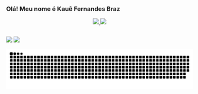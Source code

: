 ### Olá! Meu nome é Kauê Fernandes Braz

<div align="center">
  <a href="https://github.com/KaBrz23">
  <img height="180em" src="https://github-readme-stats.vercel.app/api?username=KaBrz23&show_icons=true&theme=dracula&include_all_commits=true&count_private=true"/>
  <img height="180em" src="https://github-readme-stats.vercel.app/api/top-langs/?username=KaBrz23&layout=compact&langs_count=7&theme=dracula"/>
</div>

  
  ##
 
<div> 
  <a href="https://instagram.com/kauefbraz_" target="_blank"><img src="https://img.shields.io/badge/-Instagram-%23E4405F?style=for-the-badge&logo=instagram&logoColor=white" target="_blank"></a>
  <a href="https://www.linkedin.com/in/KaueFernandesBraz" target="_blank"><img src="https://img.shields.io/badge/-LinkedIn-%230077B5?style=for-the-badge&logo=linkedin&logoColor=white" target="_blank"></a> 
 
  ![Snake animation](https://github.com/KaBrz23/KaBrz23/blob/output/github-contribution-grid-snake.svg)
 
</div>


